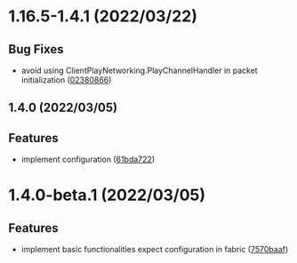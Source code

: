 <a name="1.16.5-1.4.1"></a>
# 1.16.5-1.4.1 (2022/03/22)


## Bug Fixes

* avoid using ClientPlayNetworking.PlayChannelHandler in packet initialization ([02380866](https://github.com/Samarium150/StructuresCompass/commits/02380866))

<a name="1.4.0"></a>
## 1.4.0 (2022/03/05)


## Features

* implement configuration ([61bda722](https://github.com/Samarium150/StructuresCompass/commits/61bda722))

<a name="1.4.0-beta.1"></a>
# 1.4.0-beta.1 (2022/03/05)


## Features

* implement basic functionalities expect configuration in fabric ([7570baaf](https://github.com/Samarium150/StructuresCompass/commits/7570baaf))
